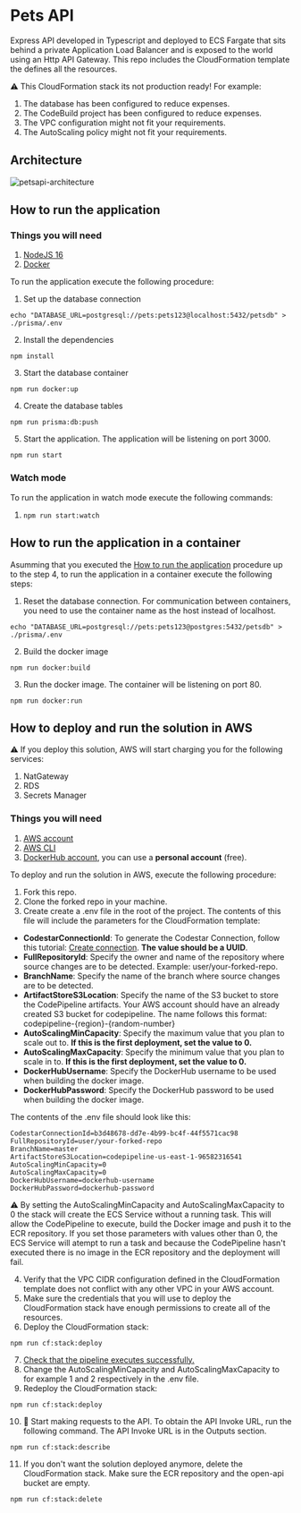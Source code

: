 # Pets API

Express API developed in Typescript and deployed to ECS Fargate that sits behind a private Application Load Balancer and is exposed to the world using an Http API Gateway. This repo includes the CloudFormation template the defines all the resources.

:warning: This CloudFormation stack its not production ready! For example:

1. The database has been configured to reduce expenses.
2. The CodeBuild project has been configured to reduce expenses.
3. The VPC configuration might not fit your requirements.
4. The AutoScaling policy might not fit your requirements.

## Architecture

![petsapi-architecture](https://user-images.githubusercontent.com/4935587/149636409-c241f6d8-18d6-40fb-837a-3e9e495c2a6c.png)

## How to run the application

### Things you will need

1. [NodeJS 16](https://nodejs.org/en/download/releases/)
2. [Docker](https://docs.docker.com/get-docker/)

To run the application execute the following procedure:

1. Set up the database connection

```
echo "DATABASE_URL=postgresql://pets:pets123@localhost:5432/petsdb" > ./prisma/.env
```

2. Install the dependencies

```
npm install
```

3. Start the database container

```
npm run docker:up
```

4. Create the database tables

```
npm run prisma:db:push
```

5. Start the application. The application will be listening on port 3000.

```
npm run start
```

### Watch mode

To run the application in watch mode execute the following commands:

1. `npm run start:watch`

## How to run the application in a container

Asumming that you executed the [How to run the application](#how-to-run-the-application) procedure up to the step 4, to run the application in a container execute the following steps:

1. Reset the database connection. For communication between containers, you need to use the container name as the host instead of localhost.

```
echo "DATABASE_URL=postgresql://pets:pets123@postgres:5432/petsdb" > ./prisma/.env
```

2. Build the docker image

```
npm run docker:build
```

3. Run the docker image. The container will be listening on port 80.

```
npm run docker:run
```

## How to deploy and run the solution in AWS

:warning: If you deploy this solution, AWS will start charging you for the following services:

1. NatGateway
2. RDS
3. Secrets Manager

### Things you will need

1. [AWS account](https://portal.aws.amazon.com/billing/signup?nc2=h_ct&src=header_signup&redirect_url=https%3A%2F%2Faws.amazon.com%2Fregistration-confirmation#/start)
2. [AWS CLI](https://docs.aws.amazon.com/cli/latest/userguide/install-cliv2.html)
3. [DockerHub account](https://hub.docker.com/signup), you can use a **personal account** (free).

To deploy and run the solution in AWS, execute the following procedure:

1. Fork this repo.
2. Clone the forked repo in your machine.
3. Create create a .env file in the root of the project. The contents of this file will include the parameters for the CloudFormation template:

- **CodestarConnectionId**: To generate the Codestar Connection, follow this tutorial: [Create connection](https://docs.aws.amazon.com/dtconsole/latest/userguide/connections-create.html). **The value should be a UUID**.
- **FullRepositoryId**: Specify the owner and name of the repository where source changes are to be detected. Example: user/your-forked-repo.
- **BranchName**: Specify the name of the branch where source changes are to be detected.
- **ArtifactStoreS3Location**: Specify the name of the S3 bucket to store the CodePipeline artifacts. Your AWS account should have an already created S3 bucket for codepipeline. The name follows this format: codepipeline-{region}-{random-number}
- **AutoScalingMinCapacity**: Specify the maximum value that you plan to scale out to. **If this is the first deployment, set the value to 0.**
- **AutoScalingMaxCapacity**: Specify the minimum value that you plan to scale in to. **If this is the first deployment, set the value to 0.**
- **DockerHubUsername**: Specify the DockerHub username to be used when building the docker image.
- **DockerHubPassword**: Specify the DockerHub password to be used when building the docker image.

The contents of the .env file should look like this:

```
CodestarConnectionId=b3d48678-dd7e-4b99-bc4f-44f5571cac98
FullRepositoryId=user/your-forked-repo
BranchName=master
ArtifactStoreS3Location=codepipeline-us-east-1-96582316541
AutoScalingMinCapacity=0
AutoScalingMaxCapacity=0
DockerHubUsername=dockerhub-username
DockerHubPassword=dockerhub-password
```

:warning: By setting the AutoScalingMinCapacity and AutoScalingMaxCapacity to 0 the stack will create the ECS Service without a running task. This will allow the CodePipeline to execute, build the Docker image and push it to the ECR repository. If you set those parameters with values other than 0, the ECS Service will atempt to run a task and because the CodePipeline hasn't executed there is no image in the ECR repository and the deployment will fail.

4. Verify that the VPC CIDR configuration defined in the CloudFormation template does not conflict with any other VPC in your AWS account.
5. Make sure the credentials that you will use to deploy the CloudFormation stack have enough permissions to create all of the resources.
6. Deploy the CloudFormation stack:

```
npm run cf:stack:deploy
```

7. [Check that the pipeline executes successfully.](https://console.aws.amazon.com/codesuite/codepipeline/pipelines/pets-api-pipeline/view)
8. Change the AutoScalingMinCapacity and AutoScalingMaxCapacity to for example 1 and 2 respectively in the .env file.
9. Redeploy the CloudFormation stack:

```
npm run cf:stack:deploy
```

10. :confetti_ball: Start making requests to the API. To obtain the API Invoke URL, run the following command. The API Invoke URL is in the Outputs section.

```
npm run cf:stack:describe
```

11. If you don't want the solution deployed anymore, delete the CloudFormation stack. Make sure the ECR repository and the open-api bucket are empty.

```
npm run cf:stack:delete
```
